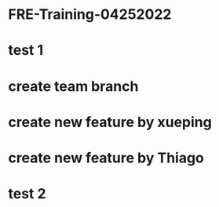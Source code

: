 # FRE-Training-04252022

# test 1

# create team branch

# create new feature by xueping

# create new feature by Thiago

# test 2
